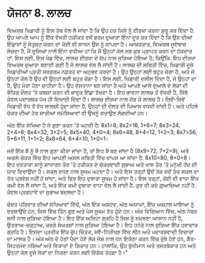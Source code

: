 # ਯੋਜਨਾ 8. ਲਾਲਚ

ਵਿਅਰਥ ਖਿਡਾਰੀ ਨੂੰ ਇਸ ਤੱਥ ਵੱਲ ਲੈ ਜਾਂਦਾ ਹੈ ਕਿ ਉਹ ਹਰ ਕਿਸੇ ਨੂੰ ਈਰਖਾ ਕਰਨਾ ਸ਼ੁਰੂ ਕਰ ਦਿੰਦਾ ਹੈ. ਉਹ ਆਪਣੇ ਆਪ ਨੂੰ ਇੱਕ ਵੱਖਰੀ ਹਕੀਕਤ ਵਜੋਂ ਭਰਮ ਦੁਆਰਾ ਇੰਨਾ ਦੂਰ ਕਰ ਦਿੰਦਾ ਹੈ ਕਿ ਉਸ ਦੀਆਂ ਇੱਛਾਵਾਂ ਨੂੰ ਸੰਤੁਸ਼ਟ ਕਰਨ ਦਾ ਕੋਈ ਵੀ ਸਾਧਨ ਉਸ ਨੂੰ ਜਾਪਦਾ ਹੈ। ਆਖ਼ਰਕਾਰ, ਵਿਅਰਥ ਜੂਏਬਾਜ਼ ਸੋਚਦਾ ਹੈ, ਮੈਂ ਦੂਜਿਆਂ ਨਾਲੋਂ ਇੰਨਾ ਵਧੀਆ ਹਾਂ ਕਿ ਮੈਂ ਉਨ੍ਹਾਂ ਕੋਲ ਸਭ ਕੁਝ ਪ੍ਰਾਪਤ ਕਰਨ ਦਾ ਹੱਕਦਾਰ ਹਾਂ. ਇਸ ਲਈ, ਇਸ ਖੇਡ ਵਿੱਚ, ਲਾਲਚ ਈਰਖਾ ਦੇ ਸੱਪ ਨਾਲ ਜੁੜਿਆ ਹੋਇਆ ਹੈ, ਕਿਉਂਕਿ. ਇਹ ਈਰਖਾ ਵਿਅਰਥ ਦੁਆਰਾ ਬਣਾਈ ਗਈ ਹੈ ਜੋ ਲਾਲਚ ਵੱਲ ਲੈ ਜਾਂਦੀ ਹੈ। ਲਾਲਚ ਦੀ ਸਥਿਤੀ ਵਿੱਚ, ਖਿਡਾਰੀ ਦੂਜੇ ਖਿਡਾਰੀਆਂ ਪ੍ਰਤੀ ਸਰਗਰਮ ਨਫ਼ਰਤ ਦਾ ਅਨੁਭਵ ਕਰਦਾ ਹੈ। ਉਹ ਉਨ੍ਹਾਂ ਲਈ ਬਹੁਤ ਚੰਗਾ ਹੈ, ਅਤੇ ਜੋ ਉਨ੍ਹਾਂ ਕੋਲ ਹੈ ਉਹ ਵੀ ਉਨ੍ਹਾਂ ਲਈ ਬਹੁਤ ਚੰਗਾ ਹੈ। ਇਸ ਲਈ, ਖਿਡਾਰੀ ਦਲੀਲ ਦਿੰਦਾ ਹੈ, ਜੋ ਉਨ੍ਹਾਂ ਦਾ ਹੈ, ਉਹ ਮੇਰਾ ਹੋਣਾ ਚਾਹੀਦਾ ਹੈ। ਉਹ ਦੋਸਤਾਨਾ ਬਣ ਜਾਂਦਾ ਹੈ ਅਤੇ ਆਪਣੇ ਆਲੇ ਦੁਆਲੇ ਦੇ ਲੋਕਾਂ ਦੀ ਭੌਤਿਕ ਦੌਲਤ 'ਤੇ ਕਬਜ਼ਾ ਕਰਨ ਦੀ ਭਾਵੁਕ ਇੱਛਾ ਰੱਖਦਾ ਹੈ। ਇਹ ਭਾਵਨਾ ਲਾਲਚ ਤੋਂ ਵੱਖਰੀ ਹੈ, ਜਿੱਥੇ ਕੇਵਲ ਪਦਾਰਥਕ ਪੱਖ ਹੀ ਦਿਖਾਈ ਦਿੰਦਾ ਹੈ। ਲਾਲਚ ਈਰਖਾ ਨਾਲ ਜੋੜ ਕੇ ਲਾਲਚ ਹੈ। ਜਿਵੇਂ-ਜਿਵੇਂ ਖਿਡਾਰੀ ਵੱਧ ਤੋਂ ਵੱਧ ਲਾਲਚੀ ਹੁੰਦਾ ਜਾਂਦਾ ਹੈ, ਉਨ੍ਹਾਂ ਦੀ ਦੌਲਤ ਦੀ ਪਿਆਸ ਵਧਦੀ ਜਾਂਦੀ ਹੈ। ਅਤੇ ਪਹਿਲੇ ਚੱਕਰ ਦੀਆਂ ਹੋਰ ਸਾਰੀਆਂ ਸਮੱਸਿਆਵਾਂ ਵੀ ਉਸਨੂੰ ਸਤਾਉਣ ਲੱਗਦੀਆਂ ਹਨ।

ਅੱਠ ਇੱਕ ਸੰਖਿਆ ਹੈ ਜੋ ਗੁਣਾ ਕਰਨ 'ਤੇ ਘਟਦੀ ਹੈ: 8x1=8; 8x2=16, 1+6=7; 8x3=24, 2+4=6; 8x4=32, 3+2=5; 8x5=40, 4+0=4; 8x6=48, 8+4=12, 1+2=3; 8x7=56, 5+6=11, 1+1=2; 8x8=64, 6+4=10, 1+0=1।

ਜਦੋਂ ਇੱਕ 8 ਨੂੰ 9 ਨਾਲ ਗੁਣਾ ਕੀਤਾ ਜਾਂਦਾ ਹੈ, ਤਾਂ ਇਹ 9 ਬਣ ਜਾਂਦਾ ਹੈ (8x9=72, 7+2=9), ਅਤੇ ਅਗਲੇ ਚੱਕਰ ਵਿੱਚ ਇਹ ਆਪਣੀ ਅਸਲ ਸਥਿਤੀ ਵਿੱਚ ਵਾਪਸ ਆ ਜਾਂਦਾ ਹੈ: 8x10=80, 8+0=8। ਇਹ ਵਰਤਾਰਾ ਸਾਨੂੰ ਸਾਧਾਰਨ ਤੌਰ 'ਤੇ ਹਕੀਕਤ ਦੇ ਚੱਕਰਵਾਦੀ ਸੁਭਾਅ ਅਤੇ ਖਾਸ ਤੌਰ 'ਤੇ ਮਨੁੱਖੀ ਹੋਂਦ ਦੀ ਯਾਦ ਦਿਵਾਉਂਦਾ ਹੈ। ਸਕਲ ਵਧਣ ਨਾਲ ਸੂਖਮ ਘਟਦਾ ਹੈ। ਅਤੇ ਇਸ ਤਰ੍ਹਾਂ ਉਦੋਂ ਤੱਕ ਜਦੋਂ ਤੱਕ ਸਕਲ ਦਾ ਤੱਤ ਪ੍ਰਵੇਸ਼ ਨਹੀਂ ਹੋ ਜਾਂਦਾ, ਅਤੇ ਫਿਰ ਇਹ ਦੁਬਾਰਾ ਸੂਖਮ ਹੋ ਜਾਂਦਾ ਹੈ। ਇਸ ਤਰ੍ਹਾਂ, ਕੋਈ ਵੀ ਵਾਧਾ ਇੱਕ ਕਮੀ ਵੱਲ ਲੈ ਜਾਂਦਾ ਹੈ, ਅਤੇ ਇੱਕ ਕਮੀ ਦੁਬਾਰਾ ਵਾਧਾ ਵੱਲ ਲੈ ਜਾਂਦੀ ਹੈ. ਕੁਝ ਵੀ ਕਦੇ ਗੁਆਚਿਆ ਨਹੀਂ ਹੈ. ਕੇਵਲ ਪ੍ਰਗਟਾਵੇ ਦਾ ਸੁਭਾਅ ਬਦਲਦਾ ਹੈ।

ਚੰਦਰ ਪਰਿਵਾਰ ਦੀਆਂ ਸੰਖਿਆਵਾਂ ਵਿੱਚੋਂ, ਅੱਠ ਇੱਕ ਅਸ਼ਟਵ, ਅੱਠ ਅਯਾਮਾਂ, ਇੱਕ ਅਸ਼ਟਲ ਮਾਇਆ ਨੂੰ ਦਰਸਾਉਂਦੇ ਹਨ, ਜਿਸ ਵਿੱਚ ਤਿੰਨ ਗੁਣ ਅਤੇ ਪੰਜ ਸੂਖਮ ਤੱਤ ਹੁੰਦੇ ਹਨ। ਅੰਕ ਵਿਗਿਆਨ ਵਿੱਚ, ਅੱਠ ਨੰਬਰ ਸ਼ਨੀ ਨਾਲ ਜੁੜਿਆ ਹੋਇਆ ਹੈ। ਇਹ ਇੱਕ ਅਜਿਹਾ ਗ੍ਰਹਿ ਹੈ ਜਿਸ ਨੂੰ ਸਮਝਣਾ ਆਸਾਨ ਨਹੀਂ ਹੈ, ਉਤਰਾਅ-ਚੜ੍ਹਾਅ, ਕਰੜੇ ਸੰਘਰਸ਼ਾਂ ਨਾਲ ਜੁੜਿਆ ਹੋਇਆ ਹੈ। ਇਹ ਹਨੇਰੇ ਨਾਲ ਜੁੜਿਆ ਇੱਕ ਹਵਾਦਾਰ ਗ੍ਰਹਿ ਹੈ। ਇਸਦਾ ਪ੍ਰਤੀਕ ਇੱਕ ਚੁੱਪ ਚਿੰਤਕ, ਸਵੈ-ਨਿਰੀਖਣ ਵਿੱਚ ਲੀਨ ਅਤੇ ਪਦਾਰਥਵਾਦੀ ਵਿਚਾਰਾਂ ਦਾ ਮਾਲਕ ਹੈ। ਅੰਕ ਅੱਠ ਦੇ ਹੇਠਾਂ ਪੈਦਾ ਹੋਏ ਲੋਕ ਜੋਸ਼ ਨਾਲ ਧਨ ਇਕੱਠਾ ਕਰਨ ਵਿੱਚ ਰੁੱਝੇ ਹੋਏ ਹਨ, ਗੈਰ-ਸਿਹਤਮੰਦ ਨਸ਼ਿਆਂ ਅਤੇ ਵਿਕਾਰਾਂ ਦੇ ਸ਼ਿਕਾਰ ਹਨ। ਹਾਲਾਂਕਿ, ਉਹ ਬੁੱਧੀਮਾਨ ਅਤੇ ਤਜਰਬੇਕਾਰ ਹਨ ਅਤੇ ਉਨ੍ਹਾਂ ਕੋਲ ਦੂਜੇ ਲੋਕਾਂ ਦਾ ਨਿਰਣਾ ਕਰਨ ਲਈ ਵਿਸ਼ੇਸ਼ ਤੋਹਫ਼ਾ ਹੈ।"
